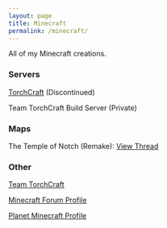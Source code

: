 ```yaml
---
layout: page
title: Minecraft
permalink: /minecraft/
---
```


All of my Minecraft creations.

### Servers

[TorchCraft](http://torchcraftserver.webs.com) (Discontinued)

Team TorchCraft Build Server (Private)

### Maps

The Temple of Notch (Remake): [View Thread](http://www.minecraftforum.net/forums/mapping-and-modding/maps/2639429-the-temple-of-notch-remake)

### Other

[Team TorchCraft](http://teamtc.webs.com)

[Minecraft Forum Profile](http://www.minecraftforum.net/members/jcoz00)

[Planet Minecraft Profile](http://www.planetminecraft.com/member/jcoz00/)
